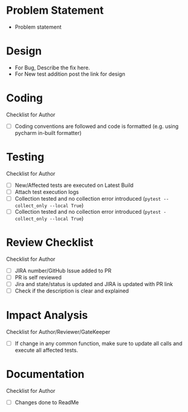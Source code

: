 # Problem Statement
-  Problem statement

# Design
-  For Bug, Describe the fix here.
-  For New test addition post the link for design

# Coding
   Checklist for Author
-  [ ] Coding conventions are followed and code is formatted (e.g. using pycharm in-built formatter)

# Testing 
  Checklist for Author
-  [ ] New/Affected tests are executed on Latest Build
-  [ ] Attach test execution logs
-  [ ] Collection tested and no collection error introduced (`pytest --collect_only --local True`)
-  [ ] Collection tested and no collection error introduced (`pytest -collect_only --local True`)

# Review Checklist 
  Checklist for Author
-  [ ] JIRA number/GitHub Issue added to PR
-  [ ] PR is self reviewed
-  [ ] Jira and state/status is updated and JIRA is updated with PR link
-  [ ] Check if the description is clear and explained

# Impact Analysis
  Checklist for Author/Reviewer/GateKeeper
-  [ ] If change in any common function, make sure to update all calls and execute all affected tests.

# Documentation
  Checklist for Author
-  [ ] Changes done to ReadMe

